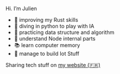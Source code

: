<!--
**jrollin/jrollin** is a ✨ _special_ ✨ repository because its `README.md` (this file) appears on your GitHub profile.

Here are some ideas to get you started:

- 🔭 I’m currently working on ...
- 🌱 I’m currently learning ...
- 👯 I’m looking to collaborate on ...
- 🤔 I’m looking for help with ...
- 💬 Ask me about ...
- 📫 How to reach me: ...
- 😄 Pronouns: ...
- ⚡ Fun fact: ...
-->

Hi. I’m Julien


- 🦀  improving my Rust skills
- 🐍  diving in python to play with IA
- 🔢  practicing data structure and algorithm
- 🔭  understand Node internal parts 
- :books: learn computer memory 
- :microscope: manage to build Iot Stuff

Sharing tech stuff on [my website (🇫🇷)](https://www.julienrollin.com/)

